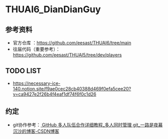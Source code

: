 # THUAI6_DianDianGuy

## 参考资料

- 官方仓库 ：https://github.com/eesast/THUAI6/tree/main
- 往届代码（重要参考）：https://github.com/eesast/THUAI5/tree/dev/players

## TODO LIST

- https://necessary-ice-140.notion.site/f9ae0cec28cb40388d469f0efa5cee20?v=ca9427e2f26b4f4eaf1df74f6f0c1d26



## 约定

- git协作参考：[ GitHub 多人队伍合作详细教程_多人同时管理 git_一路是夜幕沉沙的博客-CSDN博客](https://blog.csdn.net/sculpta/article/details/104448310)
